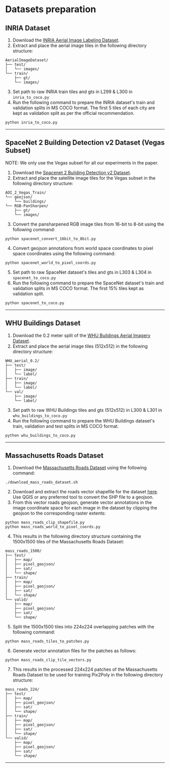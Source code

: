 # Datasets preparation

## INRIA Dataset

1. Download the [INRIA Aerial Image Labeling Dataset](https://project.inria.fr/aerialimagelabeling/).
2. Extract and place the aerial image tiles in the following directory structure:
```
AerialImageDataset/
├── test/
│   └── images/
└── train/
    ├── gt/
    └── images/
```
3. Set path to raw INRIA train tiles and gts in L299 & L300 in `inria_to_coco.py`
4. Run the following command to prepare the INRIA dataset's train and validation splits in MS COCO format. The first 5 tiles of each city are kept as validation split as per the official recommendation.
```shell
python inria_to_coco.py
```
---


## SpaceNet 2 Building Detection v2 Dataset (Vegas Subset)

NOTE: We only use the Vegas subset for all our experiments in the paper.

1. Download the [Spacenet 2 Building Detection v2 Dataset](https://spacenet.ai/spacenet-buildings-dataset-v2/).
2. Extract and place the satellite image tiles for the Vegas subset in the following directory structure:
```
AOI_2_Vegas_Train/
└── geojson/
    └── buildings/
└── RGB-PanSharpen/
    ├── gt/
    └── images/
```
3. Convert the pansharpened RGB image tiles from 16-bit to 8-bit using the following command:
```shell
python spacenet_convert_16bit_to_8bit.py
```
4. Convert geojson annotations from world space coordinates to pixel space coordinates using the following command:
```shell
python spacenet_world_to_pixel_coords.py
```
5. Set path to raw SpaceNet dataset's tiles and gts in L303 & L304 in `spacenet_to_coco.py`
6. Run the following command to prepare the SpaceNet dataset's train and validation splits in MS COCO format. The first 15% tiles kept as validation split.
```shell
python spacenet_to_coco.py
```
---


## WHU Buildings Dataset


1. Download the 0.2 meter split of the [WHU Buildings Aerial Imagery Dataset](http://gpcv.whu.edu.cn/data/building_dataset.html).
2. Extract and place the aerial image tiles (512x512) in the following directory structure:
```
WHU_aerial_0.2/
├── test/
│   ├── image/
│   └── label/
├── train/
│   ├── image/
│   └── label/
└── val/
    ├── image/
    └── label/
```
3. Set path to raw WHU Buildings tiles and gts (512x512) in L300 & L301 in `whu_buildings_to_coco.py`
4. Run the following command to prepare the WHU Buildings dataset's train, validation and test splits in MS COCO format.
```shell
python whu_buildings_to_coco.py
```
---



## Massachusetts Roads Dataset

1. Download the [Massachusetts Roads Dataset](https://www.cs.toronto.edu/~vmnih/data/) using the following command:
```shell
./download_mass_roads_dataset.sh
```
2. Download and extract the roads vector shapefile for the dataset [here](https://www.cs.toronto.edu/~vmnih/data/mass_roads/massachusetts_roads_shape.zip). Use QGIS or any preferred tool to convert the SHP file to a geojson.
3. From this vector roads geojson, generate vector annotations in the image coordinate space for each image in the dataset by clipping the geojson to the corresponding raster extents:
```shell
python mass_roads_clip_shapefile.py
python mass_roads_world_to_pixel_coords.py
```
4. This results in the following directory structure containing the 1500x1500 tiles of the Massachusetts Roads Dataset:
```
mass_roads_1500/
├── test/
│   ├── map/
│   ├── pixel_geojson/
│   ├── sat/
│   └── shape/
├── train/
│   ├── map/
│   ├── pixel_geojson/
│   ├── sat/
│   └── shape/
└── valid/
    ├── map/
    ├── pixel_geojson/
    ├── sat/
    └── shape/
```
5. Split the 1500x1500 tiles into 224x224 overlapping patches with the following command:
```shell
python mass_roads_tiles_to_patches.py
```
6. Generate vector annotation files for the patches as follows:
```shell
python mass_roads_clip_tile_vectors.py
```
7. This results in the processed 224x224 patches of the Massachusetts Roads Dataset to be used for training Pix2Poly in the following directory structure:
```
mass_roads_224/
├── test/
│   ├── map/
│   ├── pixel_geojson/
│   ├── sat/
│   └── shape/
├── train/
│   ├── map/
│   ├── pixel_geojson/
│   ├── sat/
│   └── shape/
└── valid/
    ├── map/
    ├── pixel_geojson/
    ├── sat/
    └── shape/
```
---
